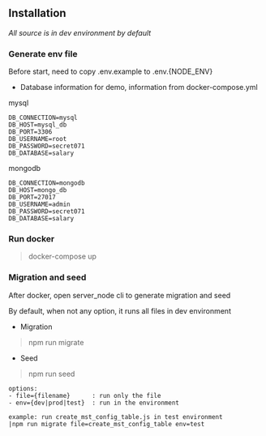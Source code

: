 ## Installation
*All source is in dev environment by default*
### Generate env file

Before start, need to copy .env.example to .env.{NODE_ENV}

- Database information for demo, information from docker-compose.yml

mysql
```
DB_CONNECTION=mysql
DB_HOST=mysql_db
DB_PORT=3306
DB_USERNAME=root
DB_PASSWORD=secret071
DB_DATABASE=salary
```
mongodb
```
DB_CONNECTION=mongodb
DB_HOST=mongo_db
DB_PORT=27017
DB_USERNAME=admin
DB_PASSWORD=secret071
DB_DATABASE=salary
```
### Run docker
>docker-compose up

### Migration and seed
After docker, open server_node cli to generate migration and seed

By default, when not any option, it runs all files in dev environment
- Migration
>npm run migrate

- Seed
>npm run seed
 
```
options: 
- file={filename}      : run only the file
- env={dev|prod|test}  : run in the environment

example: run create_mst_config_table.js in test environment
|npm run migrate file=create_mst_config_table env=test
```

